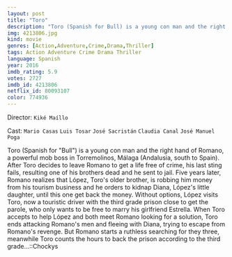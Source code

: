 ```yaml
---
layout: post
title: "Toro"
description: "Toro (Spanish for Bull) is a young con man and the right hand of Romano, a powerful mob boss in Torremolinos, Málaga (Andalusia, south to Spain). After Toro decides to leave Romano to get a life free of crime, his last sting fails, resulting one of his brothers dead and he sent to jail. Five years later, Romano realizes that López, Toro's older brother, is robbing him money from his tourism business and he orders to kidnap Diana.."
img: 4213806.jpg
kind: movie
genres: [Action,Adventure,Crime,Drama,Thriller]
tags: Action Adventure Crime Drama Thriller 
language: Spanish
year: 2016
imdb_rating: 5.9
votes: 2727
imdb_id: 4213806
netflix_id: 80093107
color: 774936
---
```

Director: `Kiké Maíllo`  

Cast: `Mario Casas` `Luis Tosar` `José Sacristán` `Claudia Canal` `José Manuel Poga` 

Toro (Spanish for "Bull") is a young con man and the right hand of Romano, a powerful mob boss in Torremolinos, Málaga (Andalusia, south to Spain). After Toro decides to leave Romano to get a life free of crime, his last sting fails, resulting one of his brothers dead and he sent to jail. Five years later, Romano realizes that López, Toro's older brother, is robbing him money from his tourism business and he orders to kidnap Diana, López's little daughter, until this one get back the money. Without options, López visits Toro, now a touristic driver with the third grade prison close to get the parole, who only wants to be free to marry his girlfriend Estrella. When Toro accepts to help López and both meet Romano looking for a solution, Toro ends attacking Romano's men and fleeing with Diana, trying to escape from Romano's revenge. But Romano starts a ruthless searching for they three, meanwhile Toro counts the hours to back the prison according to the third grade...::Chockys